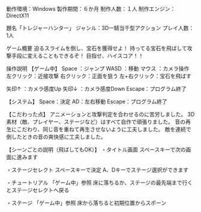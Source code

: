 動作環境：Windows
製作期間：６か月
制作人数：１人
制作エンジン：DirectX11

題名「トレジャーハンター」
ジャンル：3D一騎当千型アクション
プレイ人数：1人

ゲーム概要
迫るスライムを倒し、宝石を獲得せよ！
持ってる宝石を飛ばして攻撃手段に変えることもできるぞ！
目指せ、ハイスコア！！

操作説明
【ゲーム中】
Space    ：ジャンプ
WASD     ：移動
マウス    ：カメラ操作
左クリック：近接攻撃
右クリック：正面を狙う
左+右クリック：宝石を飛ばす

矢印↑    ：カメラ感度Up
矢印↓    ：カメラ感度Down
Escape：プログラム終了

【システム】
Space：決定
AD：左右移動
Escape：プログラム終了

【こだわった点】
アニメーションと攻撃判定を合わせるのに苦労しました。
3D素材（敵、プレイヤー、ステージなど）はすべて自作で頑張りました。
音の再生にこだわり、同じ音を重ねて再生させないように工夫しました。
敵を連続で倒したときの音の爽快感に工夫しました。


【シーンごとの説明（飛ばしてもOK）】
・タイトル画面
スペースキーで次の画面に進みます

・ステージセレクト
スペースキーで決定
A、Dキーでステージ選択ができます

・チュートリアル
「ゲーム中」参照
床に落ちるか、ステージの最先端まで行くとステージセレクトへ戻る

・ステージ
「ゲーム中」参照
床から落ちると初期位置からスポーン
